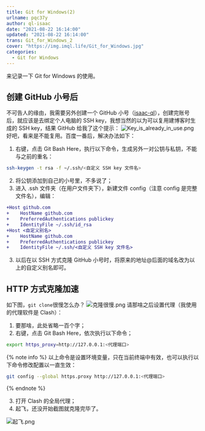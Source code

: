 ```yaml
---
title: Git for Windows(2)
urlname: pqc37y
author: ql-isaac
date: "2021-08-22 16:14:00"
updated: "2021-08-22 16:14:00"
trans: Git_for_Windows_2
cover: "https://img.imql.life/Git_for_Windows.jpg"
categories:
  - Git for Windows
---
```


来记录一下 Git for Windows 的使用。

<!-- more -->

## 创建 GitHub 小号后

不可告人的缘由，我需要另外创建一个 GitHub 小号（[isaac-ql](https://github.com/isaac-ql)），创建完账号后，就应该是去绑定个人电脑的 SSH key，我想当然的以为可以复用建博客时生成的 SSH key，结果 GitHub 给我了这个提示：
![Key_is_already_in_use.png](https://img.imql.life/illustrations/FgpNphh44GP1an4zC4IrwcBCemHo.png)
好吧，看来是不能复用。百度一番后，解决办法如下：

1. 右键，点击 Git Bash Here，执行以下命令，生成另外一对公钥与私钥，不能与之前的重名：

```bash
ssh-keygen -t rsa -f ~/.ssh/<自定义 SSH key 文件名>
```

2. 将公钥添加到自己的小号里，不多说了；
3. 进入 .ssh 文件夹（在用户文件夹下），新建文件 config（注意 config 是完整文件名），编辑：

```diff
+Host github.com
+    HostName github.com
+    PreferredAuthentications publickey
+    IdentityFile ~/.ssh/id_rsa
+Host <自定义别名>
+    HostName github.com
+    PreferredAuthentications publickey
+    IdentityFile ~/.ssh/<自定义 SSH key 文件名>
```

3. 以后在以 SSH 方式克隆 GitHub 小号时，将原来的地址@后面的域名改为以上的自定义别名即可。

## HTTP 方式克隆加速

如下图，`git clone`很慢怎么办？
![克隆很慢.png](https://img.imql.life/illustrations/FjllEOO7y7Mk9xgjUlyJcA3rGd9Y.png)
请那啥之后设置代理（我使用的代理软件是 Clash）：

1. 要那啥，此处省略一百个字；
2. 右键，点击 Git Bash Here，依次执行以下命令；

```bash
export https_proxy=http://127.0.0.1:<代理端口>
```

{% note info %}
以上命令是设置环境变量，只在当前终端中有效，也可以执行以下命令修改配置以一直生效：

```bash
git config --global https.proxy http://127.0.0.1:<代理端口>
```

{% endnote %}

3. 打开 Clash 的全局代理；
4. 起飞，还没开始截图就克隆完毕了。

![起飞.png](https://img.imql.life/illustrations/FqVunq7q65QEvJIWtxjmyU0H8esC.png)
